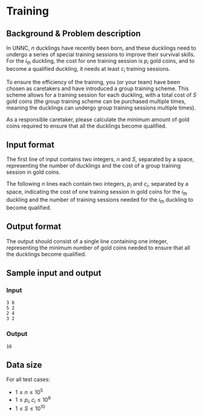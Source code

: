 # Training

## Background & Problem description

In UNNC, $n$ ducklings have recently been born, and these ducklings need to undergo a series of special training sessions to improve their survival skills. For the $i_{th}$ duckling, the cost for one training session is $p_i$ gold coins, and to become a qualified duckling, it needs at least $c_i$ training sessions.

To ensure the efficiency of the training, you (or your team) have been chosen as caretakers and have introduced a group training scheme. This scheme allows for a training session for each duckling, with a total cost of $S$ gold coins (the group training scheme can be purchased multiple times, meaning the ducklings can undergo group training sessions multiple times).

As a responsible caretaker, please calculate the minimum amount of gold coins required to ensure that all the ducklings become qualified.

## Input format

The first line of input contains two integers, $n$ and $S$, separated by a space, representing the number of ducklings and the cost of a group training session in gold coins.

The following $n$ lines each contain two integers, $p_i$ and $c_i$, separated by a space, indicating the cost of one training session in gold coins for the $i_{th}$ duckling and the number of training sessions needed for the $i_{th}$ duckling to become qualified.

## Output format

The output should consist of a single line containing one integer, representing the minimum number of gold coins needed to ensure that all the ducklings become qualified.

## Sample input and output

### Input

```in
3 6
5 2
2 4
3 2
```

### Output

```out
16
```

## Data size

For all test cases:

- $1 \le n \le 10^5$
- $1 \le p_i, c_i \le 10^6$
- $1 \le S \le 10^{10}$
